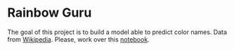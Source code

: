 # Rainbow Guru
The goal of this project is to build a model able to predict color names. Data from [Wikipedia](https://en.wikipedia.org/wiki/Lists_of_colors). Please, work over this [notebook](https://colab.research.google.com/github/emmanueliarussi/DataScienceCapstone/blob/master/3_MidtermProjects/ProjectRBG/main.ipynb).
